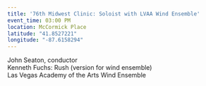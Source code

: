 ```yaml
---
title: '76th Midwest Clinic: Soloist with LVAA Wind Ensemble'
event_time: 03:00 PM
location: McCormick Place
latitude: "41.8527221"
longitude: "-87.6158294"
---
```

John Seaton, conductor<br>
Kenneth Fuchs: Rush (version for wind ensemble)<br>
Las Vegas Academy of the Arts Wind Ensemble